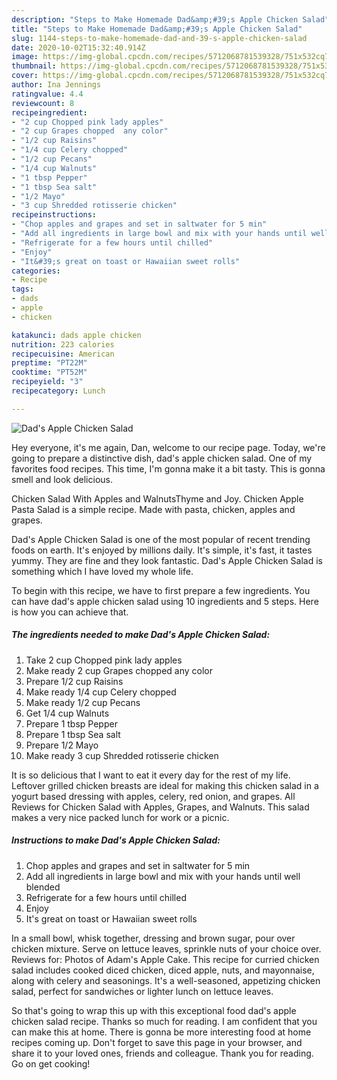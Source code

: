 ```yaml
---
description: "Steps to Make Homemade Dad&amp;#39;s Apple Chicken Salad"
title: "Steps to Make Homemade Dad&amp;#39;s Apple Chicken Salad"
slug: 1144-steps-to-make-homemade-dad-and-39-s-apple-chicken-salad
date: 2020-10-02T15:32:40.914Z
image: https://img-global.cpcdn.com/recipes/5712068781539328/751x532cq70/dads-apple-chicken-salad-recipe-main-photo.jpg
thumbnail: https://img-global.cpcdn.com/recipes/5712068781539328/751x532cq70/dads-apple-chicken-salad-recipe-main-photo.jpg
cover: https://img-global.cpcdn.com/recipes/5712068781539328/751x532cq70/dads-apple-chicken-salad-recipe-main-photo.jpg
author: Ina Jennings
ratingvalue: 4.4
reviewcount: 8
recipeingredient:
- "2 cup Chopped pink lady apples"
- "2 cup Grapes chopped  any color"
- "1/2 cup Raisins"
- "1/4 cup Celery chopped"
- "1/2 cup Pecans"
- "1/4 cup Walnuts"
- "1 tbsp Pepper"
- "1 tbsp Sea salt"
- "1/2 Mayo"
- "3 cup Shredded rotisserie chicken"
recipeinstructions:
- "Chop apples and grapes and set in saltwater for 5 min"
- "Add all ingredients in large bowl and mix with your hands until well blended"
- "Refrigerate for a few hours until chilled"
- "Enjoy"
- "It&#39;s great on toast or Hawaiian sweet rolls"
categories:
- Recipe
tags:
- dads
- apple
- chicken

katakunci: dads apple chicken 
nutrition: 223 calories
recipecuisine: American
preptime: "PT22M"
cooktime: "PT52M"
recipeyield: "3"
recipecategory: Lunch

---
```



![Dad&#39;s Apple Chicken Salad](https://img-global.cpcdn.com/recipes/5712068781539328/751x532cq70/dads-apple-chicken-salad-recipe-main-photo.jpg)

Hey everyone, it's me again, Dan, welcome to our recipe page. Today, we're going to prepare a distinctive dish, dad&#39;s apple chicken salad. One of my favorites food recipes. This time, I'm gonna make it a bit tasty. This is gonna smell and look delicious.

Chicken Salad With Apples and WalnutsThyme and Joy. Chicken Apple Pasta Salad is a simple recipe. Made with pasta, chicken, apples and grapes.

Dad&#39;s Apple Chicken Salad is one of the most popular of recent trending foods on earth. It's enjoyed by millions daily. It's simple, it's fast, it tastes yummy. They are fine and they look fantastic. Dad&#39;s Apple Chicken Salad is something which I have loved my whole life.


To begin with this recipe, we have to first prepare a few ingredients. You can have dad&#39;s apple chicken salad using 10 ingredients and 5 steps. Here is how you can achieve that.

<!--inarticleads1-->

##### The ingredients needed to make Dad&#39;s Apple Chicken Salad:

1. Take 2 cup Chopped pink lady apples
1. Make ready 2 cup Grapes chopped  any color
1. Prepare 1/2 cup Raisins
1. Make ready 1/4 cup Celery chopped
1. Make ready 1/2 cup Pecans
1. Get 1/4 cup Walnuts
1. Prepare 1 tbsp Pepper
1. Prepare 1 tbsp Sea salt
1. Prepare 1/2 Mayo
1. Make ready 3 cup Shredded rotisserie chicken


It is so delicious that I want to eat it every day for the rest of my life. Leftover grilled chicken breasts are ideal for making this chicken salad in a yogurt based dressing with apples, celery, red onion, and grapes. All Reviews for Chicken Salad with Apples, Grapes, and Walnuts. This salad makes a very nice packed lunch for work or a picnic. 

<!--inarticleads2-->

##### Instructions to make Dad&#39;s Apple Chicken Salad:

1. Chop apples and grapes and set in saltwater for 5 min
1. Add all ingredients in large bowl and mix with your hands until well blended
1. Refrigerate for a few hours until chilled
1. Enjoy
1. It&#39;s great on toast or Hawaiian sweet rolls


In a small bowl, whisk together, dressing and brown sugar, pour over chicken mixture. Serve on lettuce leaves, sprinkle nuts of your choice over. Reviews for: Photos of Adam&#39;s Apple Cake. This recipe for curried chicken salad includes cooked diced chicken, diced apple, nuts, and mayonnaise, along with celery and seasonings. It&#39;s a well-seasoned, appetizing chicken salad, perfect for sandwiches or lighter lunch on lettuce leaves. 

So that's going to wrap this up with this exceptional food dad&#39;s apple chicken salad recipe. Thanks so much for reading. I am confident that you can make this at home. There is gonna be more interesting food at home recipes coming up. Don't forget to save this page in your browser, and share it to your loved ones, friends and colleague. Thank you for reading. Go on get cooking!
